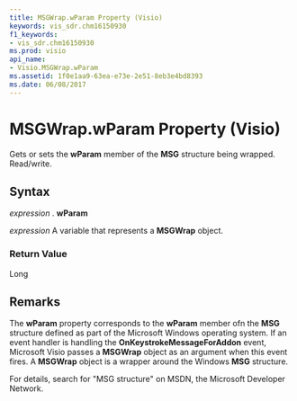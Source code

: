 ```yaml
---
title: MSGWrap.wParam Property (Visio)
keywords: vis_sdr.chm16150930
f1_keywords:
- vis_sdr.chm16150930
ms.prod: visio
api_name:
- Visio.MSGWrap.wParam
ms.assetid: 1f0e1aa9-63ea-e73e-2e51-8eb3e4bd8393
ms.date: 06/08/2017
---
```



# MSGWrap.wParam Property (Visio)

Gets or sets the  **wParam** member of the **MSG** structure being wrapped. Read/write.


## Syntax

 _expression_ . **wParam**

 _expression_ A variable that represents a **MSGWrap** object.


### Return Value

Long


## Remarks

The  **wParam** property corresponds to the **wParam** member ofn the **MSG** structure defined as part of the Microsoft Windows operating system. If an event handler is handling the **OnKeystrokeMessageForAddon** event, Microsoft Visio passes a **MSGWrap** object as an argument when this event fires. A **MSGWrap** object is a wrapper around the Windows **MSG** structure.

For details, search for "MSG structure" on MSDN, the Microsoft Developer Network.


